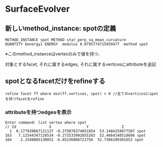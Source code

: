 # SurfaceEvolver
## 新しいmethod_instance: spotの定義
```
METHOD_INSTANCE spot METHOD star_perp_sq_mean_curvature
QUANTITY benergy1 ENERGY  modulus 0.0795774715459477  method spot
```
※このmethod_instanceはvertexのみで値を持つ．

対象とするfacet, それに属するedges, それに属するverticesにattributeを追記

## spotとなるfacetだけをrefineする
```
refine facet ff where min(ff.vertices, spot) > 0 //全てのverticesにspotを持つfacetをrefine
```

### attributeを持つedgesを表示
```
Enter command: list vertex where spot
// Id               X                Y               Z
  1  0.177939867121137 -0.275076374051854  53.1484259677507 spot  
163   7.12544347128534 -0.273533992055263  52.4664340518696 spot  
164    2.3340885130052 -6.85236886721756  52.7366109301652 spot  

```